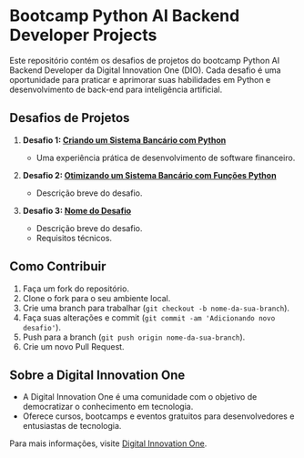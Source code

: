 # Bootcamp Python AI Backend Developer Projects

Este repositório contém os desafios de projetos do bootcamp Python AI Backend Developer da Digital Innovation One (DIO). Cada desafio é uma oportunidade para praticar e aprimorar suas habilidades em Python e desenvolvimento de back-end para inteligência artificial.

## Desafios de Projetos

1. **Desafio 1: [Criando um Sistema Bancário com Python](https://github.com/PdrVin/BootcampProjects/tree/main/SistemaBancario)**
   - Uma experiência prática de desenvolvimento de software financeiro.

2. **Desafio 2: [Otimizando um Sistema Bancário com Funções Python](https://github.com/PdrVin/BootcampProjects/tree/main/SistemaBancarioFuncoes)**
   - Descrição breve do desafio.

3. **Desafio 3: [Nome do Desafio](link_do_desafio)**
   - Descrição breve do desafio.
   - Requisitos técnicos.

## Como Contribuir

1. Faça um fork do repositório.
2. Clone o fork para o seu ambiente local.
3. Crie uma branch para trabalhar (`git checkout -b nome-da-sua-branch`).
4. Faça suas alterações e commit (`git commit -am 'Adicionando novo desafio'`).
5. Push para a branch (`git push origin nome-da-sua-branch`).
6. Crie um novo Pull Request.

## Sobre a Digital Innovation One

- A Digital Innovation One é uma comunidade com o objetivo de democratizar o conhecimento em tecnologia.
- Oferece cursos, bootcamps e eventos gratuitos para desenvolvedores e entusiastas de tecnologia.

Para mais informações, visite [Digital Innovation One](https://digitalinnovation.one/).



